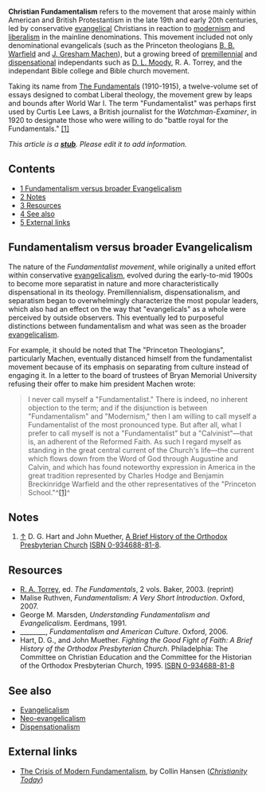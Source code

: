 **Christian Fundamentalism** refers to the movement that arose
mainly within American and British Protestantism in the late 19th
and early 20th centuries, led by conservative
[evangelical](Evangelicalism "Evangelicalism") Christians in
reaction to [modernism](Modernism "Modernism") and
[liberalism](Liberalism "Liberalism") in the mainline
denominations. This movement included not only denominational
evangelicals (such as the Princeton theologians
[B. B. Warfield](B._B._Warfield "B. B. Warfield") and
[J. Gresham Machen](J._Gresham_Machen "J. Gresham Machen")), but a
growing breed of
[premillennial](Premillennialism "Premillennialism") and
[dispensational](Dispensationalism "Dispensationalism")
independants such as [D. L. Moody](D._L._Moody "D. L. Moody"), R.
A. Torrey, and the independant Bible college and Bible church
movement.

Taking its name from
[The Fundamentals](The_Fundamentals "The Fundamentals")
(1910-1915), a twelve-volume set of essays designed to combat
Liberal theology, the movement grew by leaps and bounds after World
War I. The term "Fundamentalist" was perhaps first used by Curtis
Lee Laws, a British journalist for the *Watchman-Examiner*, in 1920
to designate those who were willing to do "battle royal for the
Fundamentals." [[1]](http://mb-soft.com/believe/text/fundamen.htm)

*This article is a **[stub](http://www.theopedia.com/Category:Theopedia_stubs "Category:Theopedia stubs")**. Please edit it to add information.*
## Contents

-   [1 Fundamentalism versus broader Evangelicalism](#Fundamentalism_versus_broader_Evangelicalism)
-   [2 Notes](#Notes)
-   [3 Resources](#Resources)
-   [4 See also](#See_also)
-   [5 External links](#External_links)

## Fundamentalism versus broader Evangelicalism

The nature of the *Fundamentalist movement*, while originally a
united effort within conservative
[evangelicalism](Evangelicalism "Evangelicalism"), evolved during
the early-to-mid 1900s to become more separatist in nature and more
characteristically dispensational in its theology.
Premillennialism, dispensationalism, and separatism began to
overwhelmingly characterize the most popular leaders, which also
had an effect on the way that "evangelicals" as a whole were
perceived by outside observers. This eventually led to purposeful
distinctions between fundamentalism and what was seen as the
broader [evangelicalism](Evangelicalism "Evangelicalism").

For example, it should be noted that The "Princeton Theologians",
particularly Machen, eventually distanced himself from the
fundamentalist movement because of its emphasis on separating from
culture instead of engaging it. In a letter to the board of
trustees of Bryan Memorial University refusing their offer to make
him president Machen wrote:

> I never call myself a "Fundamentalist." There is indeed, no
> inherent objection to the term; and if the disjunction is between
> "Fundamentalism" and "Modernism," then I am willing to call myself
> a Fundamentalist of the most pronounced type. But after all, what I
> prefer to call myself is not a "Fundamentalist" but a
> "Calvinist"—that is, an adherent of the Reformed Faith. As such I
> regard myself as standing in the great central current of the
> Church's life—the current which flows down from the Word of God
> through Augustine and Calvin, and which has found noteworthy
> expression in America in the great tradition represented by Charles
> Hodge and Benjamin Breckinridge Warfield and the other
> representatives of the "Princeton School."^[[1]](#note-0)^

## Notes

1.  [↑](#ref-0) D. G. Hart and John Muether,
    [A Brief History of the Orthodox Presbyterian Church](http://www.opc.org/books/fighting/pt1.html)
    [ISBN 0-934688-81-8](http://www.theopedia.com/Special:BookSources/0934688818).

## Resources

-   [R. A. Torrey](R._A._Torrey "R. A. Torrey"), ed.
    *The Fundamentals*, 2 vols. Baker, 2003. (reprint)
-   Malise Ruthven, *Fundamentalism: A Very Short Introduction*.
    Oxford, 2007.
-   George M. Marsden,
    *Understanding Fundamentalism and Evangelicalism*. Eerdmans, 1991.
-   \_\_\_\_\_\_\_\_, *Fundamentalism and American Culture*.
    Oxford, 2006.
-   Hart, D. G., and John Muether.
    *Fighting the Good Fight of Faith: A Brief History of the Orthodox Presbyterian Church*.
    Philadelphia: The Committee on Christian Education and the
    Committee for the Historian of the Orthodox Presbyterian Church,
    1995.
    [ISBN 0-934688-81-8](http://www.theopedia.com/Special:BookSources/0934688818)

## See also

-   [Evangelicalism](Evangelicalism "Evangelicalism")
-   [Neo-evangelicalism](Neo-evangelicalism "Neo-evangelicalism")
-   [Dispensationalism](Dispensationalism "Dispensationalism")

## External links

-   [The Crisis of Modern Fundamentalism](http://www.christianitytoday.com/ct/2007/octoberweb-only/143-52.0.html),
    by Collin Hansen
    (*[Christianity Today](Christianity_Today "Christianity Today")*)



